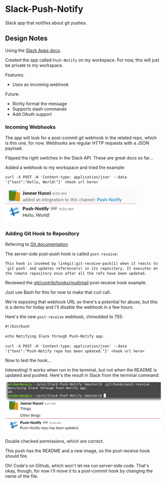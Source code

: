 # Slack-Push-Notify
Slack app that notifies about git pushes.

## Design Notes

Using the [Slack Apps docs](https://api.slack.com/slack-apps).

Created the app called `Push-Notify` on my workspace. For now, this will just be private to my workspace. 

Features: 

- Uses as incoming webhook

Future: 

- Richly format the message
- Supports slash commands
- Add OAuth support

### Incoming Webhooks

The app will look for a post-commit git webhook in the related repo, which is this one, for now. Webhooks are regular HTTP requests with a JSON payload. 

Flipped the right switches in the Slack API. These are great docs so far...

Added a webhook to my workspace and tried the example: 

```
curl -X POST -H 'Content-type: application/json' --data '{"text":"Hello, World!"}' <hook url here>
```

![Hello World webhook screenshot](hello-world-webhook.png)

### Adding Git Hook to Repository

Referring to [Git documentation](https://github.com/git/git/blob/master/Documentation/githooks.txt#L295)

The server-side post-push hook is called `post-receive`:

```
This hook is invoked by linkgit:git-receive-pack[1] when it reacts to `git push` and updates reference(s) in its repository. It executes on the remote repository once after all the refs have been updated.
```

Reviewed the [git/contrib/hooks/multimail](https://github.com/git/git/tree/master/contrib/hooks/multimail) post-receive hook example.

Just use Bash for this for now to make that curl call.

We're exposing that webhook URL so there's a potential for abuse, but this is a demo for today and I'll disable the webhook in a few hours.

Here's the new `post-receive` webhook, chmodded to 755:

```
#!/bin/bash

echo Notifying Slack through Push-Notify app.

curl -X POST -H 'Content-type: application/json' --data '{"text":"Push-Notify repo has been updated."}' <hook url here>
```

Now to test the hook...

Interesting! It works when run in the terminal, but not when the README is updated and pushed. Here's the result in Slack from the terminal command: 

![Post-Receive Webhook from Terminal to Slack](post-receive-webhook.png)

Double checked permissions, which are correct. 

This push has the README and a new image, so the post-receive hook should fire.

Oh! Code's on Github, which won't let me run server-side code. That's okay, though, for now I'll move it to a post-commit hook by changing the name of the file.
